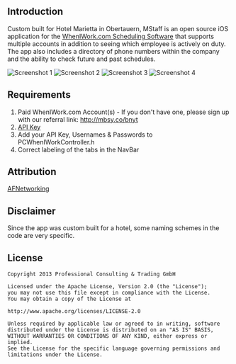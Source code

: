 Introduction
-------------
Custom built for Hotel Marietta in Obertauern, MStaff is an open source iOS application for the [WhenIWork.com Scheduling Software](http://wheniwork.com/) that supports multiple accounts  in addition to seeing which employee is actively on duty. The app also includes a directory of phone numbers within the company and the ability to check future and past schedules.

![Screenshot 1](https://raw.github.com/mmackh/MStaff/master/extras/1.png)
![Screenshot 2](https://raw.github.com/mmackh/MStaff/master/extras/2.png)
![Screenshot 3](https://raw.github.com/mmackh/MStaff/master/extras/3.png)
![Screenshot 4](https://raw.github.com/mmackh/MStaff/master/extras/4.png)

Requirements
-------------
1. Paid WhenIWork.com Account(s) - If you don't have one, please sign up with our referral link: <http://mbsy.co/bnyt>
2. [API Key]("http://dev.wheniwork.com/")
3. Add your API Key, Usernames & Passwords to PCWhenIWorkController.h
4. Correct labeling of the tabs in the NavBar

Attribution
-------------
[AFNetworking](https://github.com/AFNetworking/AFNetworking)

Disclaimer 
-------------
Since the app was custom built for a hotel, some naming schemes in the code are very specific.

License 
-------------
```
Copyright 2013 Professional Consulting & Trading GmbH

Licensed under the Apache License, Version 2.0 (the "License");
you may not use this file except in compliance with the License.
You may obtain a copy of the License at

http://www.apache.org/licenses/LICENSE-2.0

Unless required by applicable law or agreed to in writing, software
distributed under the License is distributed on an "AS IS" BASIS,
WITHOUT WARRANTIES OR CONDITIONS OF ANY KIND, either express or implied.
See the License for the specific language governing permissions and
limitations under the License.
```